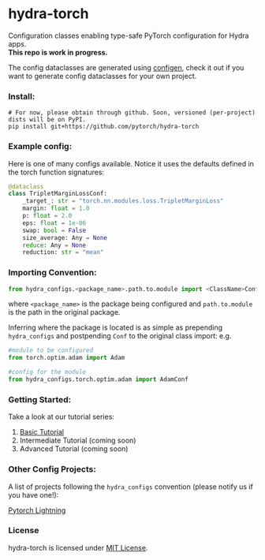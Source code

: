 # hydra-torch
Configuration classes enabling type-safe PyTorch configuration for Hydra apps.  
**This repo is work in progress.**

The config dataclasses are generated using [configen](https://github.com/facebookresearch/hydra/tree/master/tools/configen), check it out if you want to generate config dataclasses for your own project.

### Install:
```
# For now, please obtain through github. Soon, versioned (per-project) dists will be on PyPI.
pip install git+https://github.com/pytorch/hydra-torch
```

### Example config:
Here is one of many configs available. Notice it uses the defaults defined in the torch function signatures:
```python
@dataclass
class TripletMarginLossConf:
    _target_: str = "torch.nn.modules.loss.TripletMarginLoss"
    margin: float = 1.0
    p: float = 2.0
    eps: float = 1e-06
    swap: bool = False
    size_average: Any = None
    reduce: Any = None
    reduction: str = "mean"
```

### Importing Convention:
```python
from hydra_configs.<package_name>.path.to.module import <ClassName>Conf
```
where `<package_name>` is the package being configured and `path.to.module` is the path in the original package.

Inferring where the package is located is as simple as prepending `hydra_configs` and postpending `Conf` to the original class import:
e.g.
```python
#module to be configured
from torch.optim.adam import Adam

#config for the module
from hydra_configs.torch.optim.adam import AdamConf
```


### Getting Started:
Take a look at our tutorial series:
1. [Basic Tutorial](examples/mnist_00.md)
2. Intermediate Tutorial (coming soon)
3. Advanced Tutorial (coming soon)

### Other Config Projects:
A list of projects following the `hydra_configs` convention (please notify us if you have one!):

[Pytorch Lightning](https://github.com/romesco/hydra-lightning)

### License
hydra-torch is licensed under [MIT License](LICENSE).
